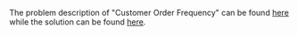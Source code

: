 The problem description of "Customer Order Frequency" can be found [here](https://leetcode.com/problems/customer-order-frequency/) while the solution can be found [here](https://github.com/aurimas13/Solutions-To-Problems/blob/main/LeetCode/SQL%20Solutions/Customer%20Order%20Frequency/customer.sql).